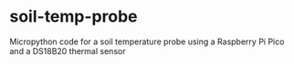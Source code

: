 # soil-temp-probe
Micropython code for a soil temperature probe using a Raspberry Pi Pico and a DS18B20 thermal sensor
